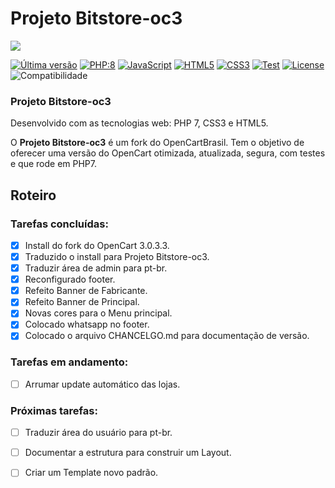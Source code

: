 Projeto Bitstore-oc3
================

<img src="https://github.com/bitstore-brasil/bitstore-oc3/blob/main/img/bitstore-font-code.svg">
<p align="left">
    <a href="./CHANGELOG.md"><img src="https://github.com/bitstore-brasil/bitstore-oc3/blob/main/img/pantherversion.svg" alt="Última versão"></a>
    <a href="https://www.php.net/releases/8.0/pt_BR.php" target="_blank"><img src="https://github.com/bitstore-brasil/bitstore-oc3/blob/main/img/php.svg" alt="PHP:8"></a>
    <a href="https://www.javascript.com/" target="_blank"><img src="https://github.com/bitstore-brasil/bitstore-oc3/blob/main/img/javascript.svg" alt="JavaScript"></a>
    <a href="https://www.w3schools.com/html/"><img src="https://github.com/bitstore-brasil/bitstore-oc3/blob/main/img/html5.svg" alt="HTML5"></a>
    <a href="https://www.w3schools.com/css/" target="_blank"><img src="https://github.com/bitstore-brasil/bitstore-oc3/blob/main/img/css3.svg" alt="CSS3"></a>
    <a href="https://github.com" target="_blank"><img src="https://github.com/bitstore-brasil/bitstore-oc3/blob/main/img/test.svg" alt="Test"></a>
    <a href="https://www.gnu.org/licenses/gpl-3.0.pt-br.html" target="_blank"><img src="https://github.com/bitstore-brasil/bitstore-oc3/blob/main/img/licenca.svg" alt="License"></a>
    <img src="https://img.shields.io/badge/opencart-3.0.3.3-blue.svg" alt="Compatibilidade">
</p>

### Projeto Bitstore-oc3

Desenvolvido com as tecnologias web: PHP 7, CSS3 e HTML5.

O **Projeto Bitstore-oc3** é um fork do OpenCartBrasil.
Tem o objetivo de oferecer uma versão do OpenCart otimizada, atualizada, segura, com testes e que rode em PHP7.


## Roteiro

### Tarefas concluídas:

- [x] Install do fork do OpenCart 3.0.3.3.
- [x] Traduzido o install para Projeto Bitstore-oc3.
- [x] Traduzir área de admin para pt-br.
- [x] Reconfigurado footer.
- [x] Refeito Banner de Fabricante.
- [x] Refeito Banner de Principal.
- [x] Novas cores para o Menu principal.
- [x] Colocado whatsapp no footer.
- [x] Colocado o arquivo CHANCELGO.md para documentação de versão.

### Tarefas em andamento:

- [ ] Arrumar update automático das lojas.

### Próximas tarefas:

- [ ] Traduzir área do usuário para pt-br.
- [ ] Documentar a estrutura para construir um Layout.
- [ ] Criar um Template novo padrão.

